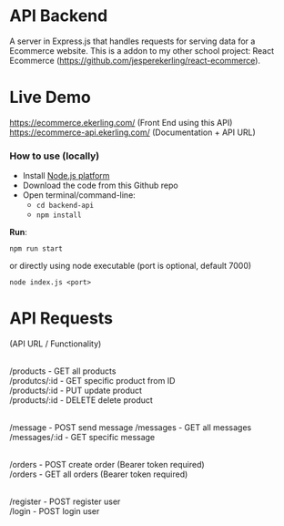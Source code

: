 # API Backend

A server in Express.js that handles requests for serving data for a Ecommerce website.
This is a addon to my other school project: React Ecommerce (https://github.com/jesperekerling/react-ecommerce).

# Live Demo
https://ecommerce.ekerling.com/ (Front End using this API)<br />
https://ecommerce-api.ekerling.com/ (Documentation + API URL)

### How to use (locally)

- Install [Node.js platform](https://nodejs.org/en/)
- Download the code from this Github repo
- Open terminal/command-line:
	- `cd backend-api`
	- `npm install`

__Run__:

```
npm run start
```

or directly using node executable (port is optional, default 7000)

```
node index.js <port>
```



# API Requests
(API URL / Functionality)<br /><br />

/products - GET all products<br />
/produtcs/:id - GET specific product from ID<br />
/products/:id - PUT update product<br />
/products/:id - DELETE delete product<br /><br />

/message - POST send message
/messages - GET all messages<br />
/messages/:id - GET specific message<br /><br />

/orders - POST create order (Bearer token required)<br />
/orders - GET all orders (Bearer token required)<br /><br />

/register - POST register user<br />
/login - POST login user
